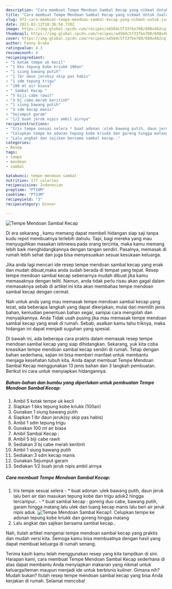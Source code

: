 ```yaml
---
description: "Cara membuat Tempe Mendoan Sambal Kecap yang nikmat Untuk Jualan"
title: "Cara membuat Tempe Mendoan Sambal Kecap yang nikmat Untuk Jualan"
slug: 973-cara-membuat-tempe-mendoan-sambal-kecap-yang-nikmat-untuk-jualan
date: 2021-02-12T18:36:54.720Z
image: https://img-global.cpcdn.com/recipes/a4504c5f33fbe780/680x482cq70/tempe-mendoan-sambal-kecap-foto-resep-utama.jpg
thumbnail: https://img-global.cpcdn.com/recipes/a4504c5f33fbe780/680x482cq70/tempe-mendoan-sambal-kecap-foto-resep-utama.jpg
cover: https://img-global.cpcdn.com/recipes/a4504c5f33fbe780/680x482cq70/tempe-mendoan-sambal-kecap-foto-resep-utama.jpg
author: Fanny Drake
ratingvalue: 4.3
reviewcount: 4
recipeingredient:
- "5 kotak tempe uk kecil"
- "1 bks tepung kobe kriukk 100an"
- "1 siung bawang putih"
- "1 lbr daun jeruksy skip pas habis"
- "1 sdm tepung trigu"
- "100 ml air biasa"
- " Sambal Kecap "
- "5 biji cabe rawit"
- "3 bj cabe merah keritinh"
- "1 siung bawang putih"
- "3 sdm kecap manis"
- "Sejumput garam"
- "1/2 buah jeruk nipis ambil airnya"
recipeinstructions:
- "Iris tempe sesuai selera * buat adonan :ulek bawang putih, daun jeruk lalu beri air dan masukan tepung kobe dan trigu aduk2 hingga tercampur.. * buat sambal kecap : goreng duo cabe, bawang putih, garam hingga matang lalu ulek dan tuang kecap manis lalu beri air jeruk nipis aduk."
- "Celupkan tempe ke adonan tepung kobe kriukk dan goreng hingga matang"
- "Lalu angkat dan sajikan bersama sambal kecap.."
categories:
- Resep
tags:
- tempe
- mendoan
- sambal

katakunci: tempe mendoan sambal 
nutrition: 177 calories
recipecuisine: Indonesian
preptime: "PT10M"
cooktime: "PT33M"
recipeyield: "3"
recipecategory: Dinner

---
```



![Tempe Mendoan Sambal Kecap](https://img-global.cpcdn.com/recipes/a4504c5f33fbe780/680x482cq70/tempe-mendoan-sambal-kecap-foto-resep-utama.jpg)

Di era  sekarang , kamu memang dapat membeli hidangan siap saji tanpa kudu repot membuatnya terlebih dahulu. Tapi, bagi mereka yang mau menyuguhkan masakan istimewa pada orang tercinta, maka kamu memang lebih baik menghidangkannya dengan tangan sendiri. Pasalnya, memasak di rumah lebih sehat dan juga bisa menyesuaikan sesuai kesukaan keluarga.

Jika anda lagi mencari ide resep tempe mendoan sambal kecap yang enak dan mudah dibuat,maka anda sudah berada di tempat yang tepat. Resep tempe mendoan sambal kecap  sebenarnya mudah dibuat jika kamu memasaknya dengan teliti. Namun, anda tidak perlu risau akan gagal dalam memasaknya 
sebab di artikel ini kita akan membahas tempe mendoan sambal kecap dengan cermat.  



Nah untuk anda yang mau memasak tempe mendoan sambal kecap yang lezat, ada beberapa langkah yang dapat dikerjakan, mulai dari memilih jenis bahan, kemudian penentuan bahan segar, sampai cara mengolah dan menyajikannya. Anda Tidak usah pusing jika mau memasak tempe mendoan sambal kecap yang enak di rumah. Sebab, asalkan kamu  tahu triknya, maka hidangan ini dapat menjadi suguhan yang spesial.

Di bawah ini, ada beberapa cara praktis  dalam memasak resep tempe mendoan sambal kecap yang siap dihidangkan. Sekarang, yuk kita coba kreasikan tempe mendoan sambal kecap sendiri di rumah. Tetap dengan bahan sederhana, sajian ini bisa memberi manfaat untuk membantu menjaga kesehatan tubuh kita. Anda dapat membuat Tempe Mendoan Sambal Kecap menggunakan 13 jenis bahan dan 3 langkah pembuatan. Berikut ini cara untuk menyiapkan hidangannya.

<!--inarticleads1-->

##### Bahan-bahan dan bumbu yang diperlukan untuk pembuatan Tempe Mendoan Sambal Kecap:

1. Ambil 5 kotak tempe uk kecil
1. Siapkan 1 bks tepung kobe kriukk (100an)
1. Gunakan 1 siung bawang putih
1. Siapkan 1 lbr daun jeruk(sy skip pas habis)
1. Ambil 1 sdm tepung trigu
1. Gunakan 100 ml air biasa
1. Ambil  Sambal Kecap :
1. Ambil 5 biji cabe rawit
1. Sediakan 3 bj cabe merah keritinh
1. Ambil 1 siung bawang putih
1. Sediakan 3 sdm kecap manis
1. Gunakan Sejumput garam
1. Sediakan 1/2 buah jeruk nipis ambil airnya




<!--inarticleads2-->

##### Cara membuat Tempe Mendoan Sambal Kecap:

1. Iris tempe sesuai selera - * buat adonan :ulek bawang putih, daun jeruk lalu beri air dan masukan tepung kobe dan trigu aduk2 hingga tercampur.. - * buat sambal kecap : goreng duo cabe, bawang putih, garam hingga matang lalu ulek dan tuang kecap manis lalu beri air jeruk nipis aduk.
<img src="https://img-global.cpcdn.com/steps/089f39f0fba51fa2/160x128cq70/tempe-mendoan-sambal-kecap-langkah-memasak-1-foto.jpg" alt="Tempe Mendoan Sambal Kecap">1. Celupkan tempe ke adonan tepung kobe kriukk dan goreng hingga matang
1. Lalu angkat dan sajikan bersama sambal kecap..




Nah, itulah artikel mengenai  tempe mendoan sambal kecap  yang praktis dan mudah versi kita. Semoga kamu bisa membuatnya dengan hasil yang dapat membuat keluarga di rumah senang. 

Terima kasih kamu telah menggunakan resep yang kita tampilkan di sini. Harapan kami, cara membuat  Tempe Mendoan Sambal Kecap sederhana di atas dapat membantu Anda menyiapkan makanan yang nikmat untuk keluarga/teman maupun menjadi ide untuk berbisnis kuliner. Gimana nih? Mudah bukan? Itulah resep tempe mendoan sambal kecap yang bisa Anda kerjakan di rumah. Selamat mencoba!

